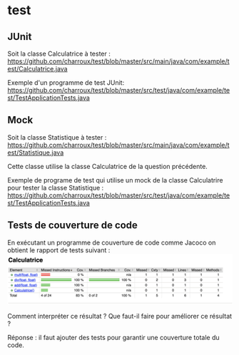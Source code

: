 # test

## JUnit

Soit la classe Calculatrice à tester :
https://github.com/charroux/test/blob/master/src/main/java/com/example/test/Calculatrice.java

Exemple d'un programme de test JUnit: 
https://github.com/charroux/test/blob/master/src/test/java/com/example/test/TestApplicationTests.java

## Mock

Soit la classe Statistique à tester : https://github.com/charroux/test/blob/master/src/main/java/com/example/test/Statistique.java

Cette classe utilise la classe Calculatrice de la question précédente.

Exemple de programe de test qui utilise un mock de la classe Calculatrire pour tester la classe Statistique :
https://github.com/charroux/test/blob/master/src/test/java/com/example/test/TestApplicationTests.java

## Tests de couverture de code

En exécutant un programme de couverture de code comme Jacoco on obtient le rapport de tests suivant : 
<img src="./img/jacoco.png" width="1000">

Comment interpréter ce résultat ?
Que faut-il faire pour améliorer ce résultat ?

Réponse : il faut ajouter des tests pour garantir une couverture totale du code.